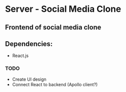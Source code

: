 # Server - Social Media Clone

## Frontend of social media clone

## Dependencies:

- React.js

### TODO

- Create UI design
- Connect React to backend (Apollo client?)
